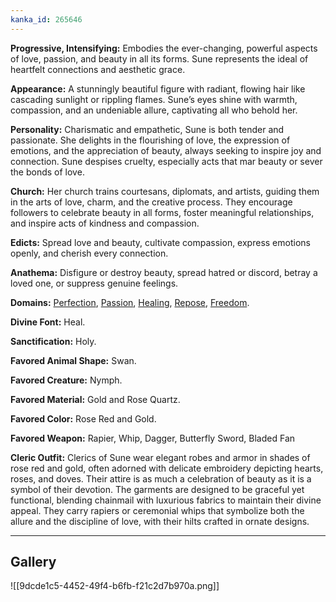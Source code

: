 ```yaml
---
kanka_id: 265646
---
```


**Progressive, Intensifying:** Embodies the ever-changing, powerful aspects of love, passion, and beauty in all its forms. Sune represents the ideal of heartfelt connections and aesthetic grace.

**Appearance:** A stunningly beautiful figure with radiant, flowing hair like cascading sunlight or rippling flames. Sune’s eyes shine with warmth, compassion, and an undeniable allure, captivating all who behold her.

**Personality:** Charismatic and empathetic, Sune is both tender and passionate. She delights in the flourishing of love, the expression of emotions, and the appreciation of beauty, always seeking to inspire joy and connection. Sune despises cruelty, especially acts that mar beauty or sever the bonds of love.

**Church:** Her church trains courtesans, diplomats, and artists, guiding them in the arts of love, charm, and the creative process. They encourage followers to celebrate beauty in all forms, foster meaningful relationships, and inspire acts of kindness and compassion.

**Edicts:** Spread love and beauty, cultivate compassion, express emotions openly, and cherish every connection.

**Anathema:** Disfigure or destroy beauty, spread hatred or discord, betray a loved one, or suppress genuine feelings.

**Domains:** [Perfection](https://2e.aonprd.com/Domains.aspx?ID=89), [Passion](https://2e.aonprd.com/Domains.aspx?ID=88), [Healing](https://2e.aonprd.com/Domains.aspx?ID=78), [Repose](https://2e.aonprd.com/Domains.aspx?ID=49), [Freedom](https://2e.aonprd.com/Domains.aspx?ID=77).

**Divine Font:** Heal.

**Sanctification:** Holy.

**Favored Animal Shape:** Swan.

**Favored Creature:** Nymph.

**Favored Material:** Gold and Rose Quartz.

**Favored Color:** Rose Red and Gold.

**Favored Weapon:** Rapier, Whip, Dagger, Butterfly Sword, Bladed Fan

**Cleric Outfit:** Clerics of Sune wear elegant robes and armor in shades of rose red and gold, often adorned with delicate embroidery depicting hearts, roses, and doves. Their attire is as much a celebration of beauty as it is a symbol of their devotion. The garments are designed to be graceful yet functional, blending chainmail with luxurious fabrics to maintain their divine appeal. They carry rapiers or ceremonial whips that symbolize both the allure and the discipline of love, with their hilts crafted in ornate designs.

***
## Gallery
![[9dcde1c5-4452-49f4-b6fb-f21c2d7b970a.png]]